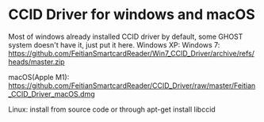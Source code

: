 # CCID Driver for windows and macOS

Most of windows already installed CCID driver by default, some GHOST system doesn't have it, just put it here.
Windows XP:
Windows 7: https://github.com/FeitianSmartcardReader/Win7_CCID_Driver/archive/refs/heads/master.zip

macOS(Apple M1): https://github.com/FeitianSmartcardReader/CCID_Driver/raw/master/Feitian_CCID_Driver_macOS.dmg

Linux: install from source code or through apt-get install libccid
